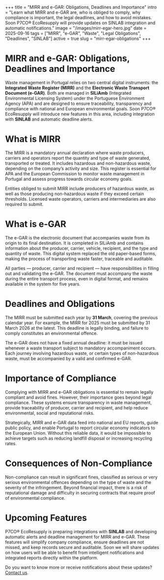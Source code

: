 +++
title = "MIRR and e-GAR: Obligations, Deadlines and Importance"
intro = "Learn what MIRR and e-GAR are, who is obliged to comply, why compliance is important, the legal deadlines, and how to avoid mistakes. Soon P7CO® EcoResupply will provide updates on SINLAB integration and automatic notifications."
image = "/images/mirr-egar-hero.jpg"
date = 2025-09-16
tags = ["MIRR", "e-GAR", "Waste", "Legal Obligations", "Deadlines", "SINLAB"]
active = true
slug = "mirr-egar-obligations"
+++

# MIRR and e-GAR: Obligations, Deadlines and Importance

Waste management in Portugal relies on two central digital instruments: the **Integrated Waste Register (MIRR)** and the **Electronic Waste Transport Document (e-GAR)**. Both are managed in **SILiAmb** (Integrated Environmental Licensing System) under the Portuguese Environment Agency (APA) and are designed to ensure traceability, transparency and compliance with national and European environmental goals. Soon P7CO® EcoResupply will introduce new features in this area, including integration with **SINLAB** and automatic deadline alerts.

# What is MIRR

The MIRR is a mandatory annual declaration where waste producers, carriers and operators report the quantity and type of waste generated, transported or treated. It includes hazardous and non-hazardous waste, depending on the company’s activity and size. This register is essential for APA and the European Commission to monitor waste management in Portugal and assess progress towards circular economy goals.

Entities obliged to submit MIRR include producers of hazardous waste, as well as those producing non-hazardous waste if they exceed certain thresholds. Licensed waste operators, carriers and intermediaries are also required to submit.

# What is e-GAR

The e-GAR is the electronic document that accompanies waste from its origin to its final destination. It is completed in SILiAmb and contains information about the producer, carrier, vehicle, recipient, and the type and quantity of waste. This digital system replaced the old paper-based forms, making the process of transporting waste faster, traceable and auditable.

All parties — producer, carrier and recipient — have responsibilities in filling out and validating the e-GAR. The document must accompany the waste during the entire transport process, even in digital format, and remains available in the system for five years.

# Deadlines and Obligations

The MIRR must be submitted each year by **31 March**, covering the previous calendar year. For example, the MIRR for 2025 must be submitted by 31 March 2026 at the latest. This deadline is legally binding, and failure to comply constitutes an environmental offence.

The e-GAR does not have a fixed annual deadline: it must be issued whenever a waste transport subject to mandatory accompaniment occurs. Each journey involving hazardous waste, or certain types of non-hazardous waste, must be accompanied by a valid and confirmed e-GAR.

# Importance of Compliance

Complying with MIRR and e-GAR obligations is essential to remain legally compliant and avoid fines. However, their importance goes beyond legal compliance. These systems ensure transparency in waste management, provide traceability of producer, carrier and recipient, and help reduce environmental, social and reputational risks.

Strategically, MIRR and e-GAR data feed into national and EU reports, guide public policy, and enable Portugal to report circular economy indicators to the European Union. Without this reliable data, it would be impossible to achieve targets such as reducing landfill disposal or increasing recycling rates.

# Consequences of Non-Compliance

Non-compliance can result in significant fines, classified as serious or very serious environmental offences depending on the type of waste and the severity of the infringement. Beyond financial impact, there is a risk of reputational damage and difficulty in securing contracts that require proof of environmental compliance.

# Upcoming Features

P7CO® EcoResupply is preparing integrations with **SINLAB** and developing automatic alerts and deadline management for MIRR and e-GAR. These features will simplify company compliance, ensure deadlines are not missed, and keep records secure and auditable. Soon we will share updates on how users will be able to benefit from intelligent notifications and integrated reports directly within the platform.

Do you want to know more or receive notifications about these updates? [Contact us](/en/home/contacts).
